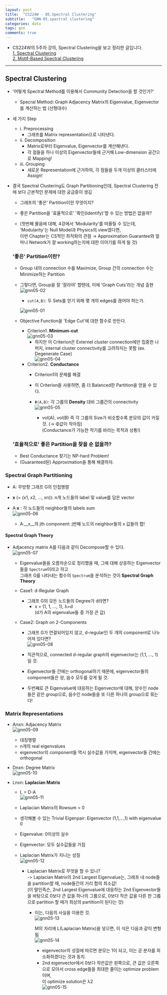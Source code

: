 ```yaml
---
layout: post
title:  "CS224W - 05.Spectral Clustering"  
subtitle:   "GNN-05.spectral clustering"
categories: data
tags: gnn
comments: true
---
```


- CS224W의 5주차 강의, Spectral Clustering을 보고 정리한 글입니다.  
  [1. Spectral Clustering](#spectral-clustering)  
  [2. Motif-Based Spectral Clustering](#motif-based-spectral-clustering)  

---  

## Spectral Clustering  
- '어떻게 Spectral Method를 이용해서 Community Detection을 할 것인가?'  
  - Specral Method: Graph Adjacency Matrix의 Eigenvalue, Eigenvector를 계산하는 법 (선형대수)  
  
- 세 가지 Step  
  - ⅰ. Preprocessing  
    - 그래프를 Matrix representation으로 나타낸다.  
  - ⅱ. Decomposition  
    - Matrix로부터 Eigenvalue, Eigenvector를 계산해낸다.  
    - 각 점들을 하나 이상의 Eigenvector들에 근거해 Low-dimension 공간으로 Mapping!  
  - ⅲ. Grouping  
    - 새로운 Representation에 근거하여, 각 점들을 두개 이상의 클러스터에 Assign!  
    
- 결국 Spectral Clustering도 Graph Partitioning인데, Spectral Clustering 전에 보다 근본적인 문제에 대한 궁금증이 생김  
  - 그래프의 '좋은' Partition이란 무엇이지?  
  - 좋은 Partition을 '효율적으로' '확인(Identify)'할 수 있는 방법은 없을까?  
  
  - (첫번째 물음에 대해, 4강에서 'Modularity'를 떠올릴 수 있는데, 'Modularity'는  Null Model과 Physics의 view였다면,  
     이번 Chapter는 CS적인 최적화의 관점 → Approximation Guarantee와 얼마나 Network가 잘 working하는지에 대한 이야기를 하게 될 것)  
     
  ### '좋은' Partition이란?  
  - Group 내의 connection 수를 Maximize, Group 간의 connection 수는 Minimize하는 Partition  
  - 그렇다면, Group을 잘 '잘라야' 할텐데, 이에 'Graph Cuts'라는 개념 출현  
    ![gnn05-02](https://user-images.githubusercontent.com/43376853/93751340-e7c3ef80-fc37-11ea-80fb-77a90e508e26.png)  
    - `cut(A,B)`: 두 Sets를 얻기 위해 몇 개의 edges를 끊어야 하는가.  
    
    ![gnn05-01](https://user-images.githubusercontent.com/43376853/93751239-ba774180-fc37-11ea-89db-60f0c1921fc6.png)  
    
  - Objective Function을 'Edge Cut'에 대한 함수로 만든다.  
    - Criterion1. __Minimum-cut__  
      ![gnn05-03](https://user-images.githubusercontent.com/43376853/93751523-2fe31200-fc38-11ea-8902-476d664b484c.png)  
      - 하지만 이 Criterion은 Externel cluster connection에만 집중한 나머지, internal cluster connectivity를 고려하지는 못함 (ex. Degenerate Case)  
        ![gnn05-04](https://user-images.githubusercontent.com/43376853/93751698-77699e00-fc38-11ea-9a03-243f6edcb6ef.png)  
    - Criterion2. __Conductance__  
      - Criterion1의 문제를 해결  
      - 이 Criterion을 사용하면, 좀 더 Balanced한 Partition을 얻을 수 있다.  
      - `Φ(A,B)`: 각 그룹의 __Density__ 대비 그룹간의 connectivity  
        ![gnn05-05](https://user-images.githubusercontent.com/43376853/93752169-3756eb00-fc39-11ea-8cad-a2c9eb02592b.png)  

          - vol(A), vol(B) 즉 각 그룹의 Size가 비슷할수록 분모의 값이 커질 것. (→ Φ값이 작아짐)  
            (Conductance가 가능한 작기를 바라는 목적과 상통!)  
            
  ### '효율적으로' 좋은 Partition을 찾을 순 없을까?  
  - Best Conductance 찾기는 NP-hard Problem!  
  - (Guaranteed된) Approximation을 통해 해결하자.  
  
### Spectral Graph Partitioning  
- A: 무방향 그래프 G의 인접행렬 
- __x__ (= (x1, x2, ..., xn)): n개 노드들의 label 및 value를 담은 vector  

- A·__x__ : 각 노드들의 neighbor들의 labels sum  
  ![gnn05-06](https://user-images.githubusercontent.com/43376853/93753300-e647f680-fc3a-11ea-9e78-3a6618760250.png)  
  
  - A·__x__의 jth component: j번째 노드의 neighbor들의 x 값들의 합!  
  
#### Spectral Graph Theory  
- Adjacency matrix A를 다음과 같이 Decompose할 수 있다.  
  ![gnn05-07](https://user-images.githubusercontent.com/43376853/93757941-89503e80-fc42-11ea-862e-c0ecd8216b5a.png)  
  
  - Eigenvalue들을 오름차순으로 정리했을 때, 그에 대해 상응하는 Eigenvector들을 `Spectrum`이라고 하고  
    그래프 G를 나타내는 함수의 `Spectrum`을 분석하는 것이 __Spectral Graph Theory__  
    
  - Case1: d-Regular Graph  
    - 그래프 G의 모든 노드들의 Degree가 d라면?  
      - x = (1, 1, ..., 1), λ=d  
        (d가 A의 eigenvalue들 중 가장 큰 값)  
  
  - Case2: Graph on 2-Components  
    - 그래프 G가 연결되어있지 않고, d-regular인 두 개의 component로 나누어져 있다면?  
      ![gnn05-08](https://user-images.githubusercontent.com/43376853/93758524-928ddb00-fc43-11ea-8c2c-5a554290b1ef.png)  
      
    - 직관적으로, connected d-regular graph의 eigenvector는 (1,1, ..., 1) 일 것.  
    - Eigenvector들 간에는 orthogonal하기 때문에, eigenvector들의 component들은 양, 음수 모두를 갖게 될 것.  
    - 두번째로 큰 Eigenvalue에 대응하는 Eigenvector에 대해, 양수인 node들은 같은 group으로, 음수인 node들을 또 다른 하나의 group으로 묶는다!  
    
### Matrix Representations  
- Anxn: Adjacency Matrix    
  ![gnn05-09](https://user-images.githubusercontent.com/43376853/93759904-0af59b80-fc46-11ea-83dc-3181296ed516.png)  
  - 대칭행렬  
  - n개의 real eigenvalues  
  - eigenvector의 component들 역시 실수값을 가지며, eigenvector들 간에는 orthogonal   

- Dnxn: Degree Matrix  
  ![gnn05-10](https://user-images.githubusercontent.com/43376853/93760009-35475900-fc46-11ea-9834-00dfad1dd287.png)  
  
- Lnxn: __Laplacian Matrix__  
  - L = D-A  
    ![gnn05-11](https://user-images.githubusercontent.com/43376853/93760157-70498c80-fc46-11ea-8a67-e8ef8aa22fb9.png)  
  - Laplacian Matrix의 Rowsum = 0  
  - 생각해볼 수 있는 Trivial Eigenpair: Eigenvector (1,1,...,1) with eigenvalue 0  
  
  - Eigenvalue: 0이상의 실수  
  - Eigenvector: 모두 실수값들을 가짐  
  
  - Laplacian Matrix가 지니는 성질  
    ![gnn05-12](https://user-images.githubusercontent.com/43376853/93760399-e6e68a00-fc46-11ea-95c0-0f67ffe4da69.png)  
    
    - Laplacian Matrix로 무엇을 할 수 있나?  
      -> Laplacian Matrix의 2nd Largest Eigenvalue는, 그래프 내 node들을 partition할 때, node들간의 거리 합의 최소값!  
        (이 말인즉슨, 2nd Largest Eigenvalue에 대응하는 2nd Eigenvector들을 바탕으로 0보다 큰 값을 하나의 그룹으로, 0보다 작은 값을 다른 한 그룹으로 partition 할 때가 최상의 partition이 된다는 것)  
         
      - 이는, 다음의 사실을 이용한 것.  
        ![gnn05-13](https://user-images.githubusercontent.com/43376853/93761349-9d973a00-fc48-11ea-9d91-d083c88a62a6.png)  
        
        M의 자리에 L(Laplacian Matrix)을 넣으면, 이 식은 다음과 같이 변형됨  
        ![gnn05-14](https://user-images.githubusercontent.com/43376853/93761462-c91a2480-fc48-11ea-85ea-92b21b10e5a7.png)  
        - eigenvector의 성질에 따르면 분모는 1이 되고, 이는 곧 분자를 최소화하겠다는 것과 동치.  
        - 2nd eigenvector에서 0보다 작은값은 왼쪽으로, 큰 값은 오른쪽으로 모아서 cross edge들을 최대한 줄이는 optimize problem이며,  
          이 optimize solution은 λ2  
          ![gnn05-15](https://user-images.githubusercontent.com/43376853/93761632-10081a00-fc49-11ea-8b55-93f694de1767.png)  
 



